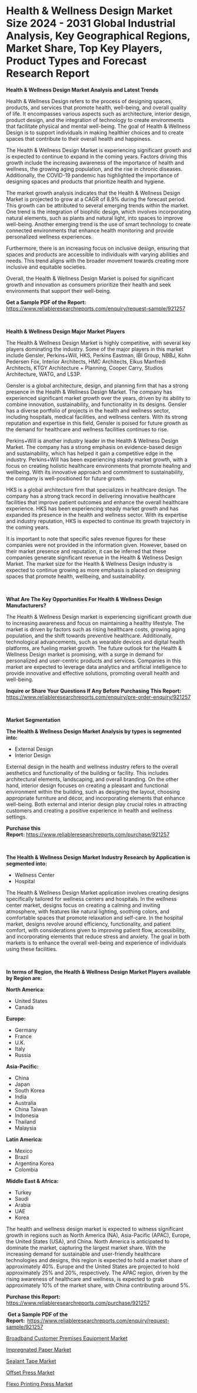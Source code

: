 <p><h1>Health & Wellness Design Market Size 2024 - 2031 Global Industrial Analysis, Key Geographical Regions, Market Share, Top Key Players, Product Types and Forecast Research Report</h1></p><p><strong>Health & Wellness Design Market Analysis and Latest Trends</strong></p>
<p><p>Health & Wellness Design refers to the process of designing spaces, products, and services that promote health, well-being, and overall quality of life. It encompasses various aspects such as architecture, interior design, product design, and the integration of technology to create environments that facilitate physical and mental well-being. The goal of Health & Wellness Design is to support individuals in making healthier choices and to create spaces that contribute to their overall health and happiness.</p><p>The Health & Wellness Design Market is experiencing significant growth and is expected to continue to expand in the coming years. Factors driving this growth include the increasing awareness of the importance of health and wellness, the growing aging population, and the rise in chronic diseases. Additionally, the COVID-19 pandemic has highlighted the importance of designing spaces and products that prioritize health and hygiene.</p><p>The market growth analysis indicates that the Health & Wellness Design Market is projected to grow at a CAGR of 8.9% during the forecast period. This growth can be attributed to several emerging trends within the market. One trend is the integration of biophilic design, which involves incorporating natural elements, such as plants and natural light, into spaces to improve well-being. Another emerging trend is the use of smart technology to create connected environments that enhance health monitoring and provide personalized wellness experiences.</p><p>Furthermore, there is an increasing focus on inclusive design, ensuring that spaces and products are accessible to individuals with varying abilities and needs. This trend aligns with the broader movement towards creating more inclusive and equitable societies.</p><p>Overall, the Health & Wellness Design Market is poised for significant growth and innovation as consumers prioritize their health and seek environments that support their well-being.</p></p>
<p><strong>Get a Sample PDF of the Report:&nbsp;</strong> <a href="https://www.reliableresearchreports.com/enquiry/request-sample/921257">https://www.reliableresearchreports.com/enquiry/request-sample/921257</a></p>
<p>&nbsp;</p>
<p><strong>Health & Wellness Design Major Market Players</strong></p>
<p><p>The Health & Wellness Design Market is highly competitive, with several key players dominating the industry. Some of the major players in this market include Gensler, Perkins+Will, HKS, Perkins Eastman, IBI Group, NBBJ, Kohn Pedersen Fox, Interior Architects, HMC Architects, Elkus Manfredi Architects, KTGY Architecture + Planning, Cooper Carry, Studios Architecture, WATG, and LS3P. </p><p>Gensler is a global architecture, design, and planning firm that has a strong presence in the Health & Wellness Design Market. The company has experienced significant market growth over the years, driven by its ability to combine innovation, sustainability, and functionality in its designs. Gensler has a diverse portfolio of projects in the health and wellness sector, including hospitals, medical facilities, and wellness centers. With its strong reputation and expertise in this field, Gensler is poised for future growth as the demand for healthcare and wellness facilities continues to rise.</p><p>Perkins+Will is another industry leader in the Health & Wellness Design Market. The company has a strong emphasis on evidence-based design and sustainability, which has helped it gain a competitive edge in the industry. Perkins+Will has been experiencing steady market growth, with a focus on creating holistic healthcare environments that promote healing and wellbeing. With its innovative approach and commitment to sustainability, the company is well-positioned for future growth.</p><p>HKS is a global architecture firm that specializes in healthcare design. The company has a strong track record in delivering innovative healthcare facilities that improve patient outcomes and enhance the overall healthcare experience. HKS has been experiencing steady market growth and has expanded its presence in the health and wellness sector. With its expertise and industry reputation, HKS is expected to continue its growth trajectory in the coming years.</p><p>It is important to note that specific sales revenue figures for these companies were not provided in the information given. However, based on their market presence and reputation, it can be inferred that these companies generate significant revenue in the Health & Wellness Design Market. The market size for the Health & Wellness Design industry is expected to continue growing as more emphasis is placed on designing spaces that promote health, wellbeing, and sustainability.</p></p>
<p>&nbsp;</p>
<p><strong>What Are The Key Opportunities For Health & Wellness Design Manufacturers?</strong></p>
<p><p>The Health & Wellness Design market is experiencing significant growth due to increasing awareness and focus on maintaining a healthy lifestyle. The market is driven by factors such as rising healthcare costs, growing aging population, and the shift towards preventive healthcare. Additionally, technological advancements, such as wearable devices and digital health platforms, are fueling market growth. The future outlook for the Health & Wellness Design market is promising, with a surge in demand for personalized and user-centric products and services. Companies in this market are expected to leverage data analytics and artificial intelligence to provide innovative and effective solutions, promoting overall health and well-being.</p></p>
<p><strong>Inquire or Share Your Questions If Any Before Purchasing This Report:</strong> <a href="https://www.reliableresearchreports.com/enquiry/pre-order-enquiry/921257">https://www.reliableresearchreports.com/enquiry/pre-order-enquiry/921257</a></p>
<p>&nbsp;</p>
<p><strong>Market Segmentation</strong></p>
<p><strong>The Health & Wellness Design Market Analysis by types is segmented into:</strong></p>
<p><ul><li>External Design</li><li>Interior Design</li></ul></p>
<p><p>External design in the health and wellness industry refers to the overall aesthetics and functionality of the building or facility. This includes architectural elements, landscaping, and overall branding. On the other hand, interior design focuses on creating a pleasant and functional environment within the building, such as designing the layout, choosing appropriate furniture and décor, and incorporating elements that enhance well-being. Both external and interior design play crucial roles in attracting customers and creating a positive experience in health and wellness settings.</p></p>
<p><strong>Purchase this Report:&nbsp;</strong><a href="https://www.reliableresearchreports.com/purchase/921257">https://www.reliableresearchreports.com/purchase/921257</a></p>
<p>&nbsp;</p>
<p><strong>The Health & Wellness Design Market Industry Research by Application is segmented into:</strong></p>
<p><ul><li>Wellness Center</li><li>Hospital</li></ul></p>
<p><p>The Health & Wellness Design Market application involves creating designs specifically tailored for wellness centers and hospitals. In the wellness center market, designs focus on creating a calming and inviting atmosphere, with features like natural lighting, soothing colors, and comfortable spaces that promote relaxation and self-care. In the hospital market, designs revolve around efficiency, functionality, and patient comfort, with considerations given to improving patient flow, accessibility, and incorporating elements that reduce stress and anxiety. The goal in both markets is to enhance the overall well-being and experience of individuals using these facilities.</p></p>
<p>&nbsp;</p>
<p><strong>In terms of Region, the Health & Wellness Design Market Players available by Region are:</strong></p>
<p>
    <p> <strong> North America: </strong>
        <ul>
            <li>United States</li>
            <li>Canada</li>
        </ul>
        </p> 
    <p> <strong> Europe: </strong>
        <ul>
            <li>Germany</li>
            <li>France</li>
            <li>U.K.</li>
            <li>Italy</li>
            <li>Russia</li>
        </ul>
        </p> 
    <p> <strong> Asia-Pacific: </strong>
        <ul>
            <li>China</li>
            <li>Japan</li>
            <li>South Korea</li>
            <li>India</li>
            <li>Australia</li>
            <li>China Taiwan</li>
            <li>Indonesia</li>
            <li>Thailand</li>
            <li>Malaysia</li>
        </ul>
        </p> 
    <p> <strong> Latin America: </strong>
        <ul>
            <li>Mexico</li>
            <li>Brazil</li>
            <li>Argentina Korea</li>
            <li>Colombia</li>
        </ul>
        </p> 
    <p> <strong> Middle East & Africa: </strong>
        <ul>
            <li>Turkey</li>
            <li>Saudi</li>
            <li>Arabia</li>
            <li>UAE</li>
            <li>Korea</li>
        </ul>
    </p>
    </p>
<p><p>The health and wellness design market is expected to witness significant growth in regions such as North America (NA), Asia-Pacific (APAC), Europe, the United States (USA), and China. North America is anticipated to dominate the market, capturing the largest market share. With the increasing demand for sustainable and user-friendly healthcare technologies and designs, this region is expected to hold a market share of approximately 40%. Europe and the United States are projected to hold approximately 25% and 20%, respectively. The APAC region, driven by the rising awareness of healthcare and wellness, is expected to grab approximately 10% of the market share, with China contributing around 5%.</p></p>
<p><strong>Purchase this Report: </strong><a href="https://www.reliableresearchreports.com/purchase/921257">https://www.reliableresearchreports.com/purchase/921257</a></p>
<p>&nbsp;<strong>Get a Sample PDF of the Report:&nbsp;&nbsp;</strong><a href="https://www.reliableresearchreports.com/enquiry/request-sample/921257">https://www.reliableresearchreports.com/enquiry/request-sample/921257</a></p>
<p><strong></strong></p>
<p><p><a href="https://medium.com/@oralhayes565/broadband-customer-premises-equipment-market-size-market-outlook-and-market-forecast-2024-to-c65491b84d22">Broadband Customer Premises Equipment Market</a></p><p><a href="https://medium.com/@oralhayes565/impregnated-paper-market-outlook-industry-overview-and-forecast-2024-to-2031-450069e80aee">Impregnated Paper Market</a></p><p><a href="https://medium.com/@oralhayes565/sealant-tape-market-size-cagr-trends-2024-2030-b4b03cb59ec6">Sealant Tape Market</a></p><p><a href="https://medium.com/@oralhayes565/offset-press-market-size-reveals-the-best-marketing-channels-in-global-industry-1676bfc8241f">Offset Press Market</a></p><p><a href="https://medium.com/@oralhayes565/flexo-printing-press-market-outlook-industry-overview-and-forecast-2024-to-2031-2b930f28f7aa">Flexo Printing Press Market</a></p></p>